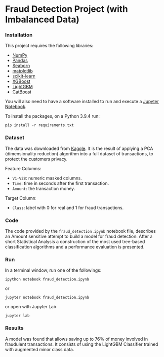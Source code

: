 # Fraud Detection Project (with Imbalanced Data)

### Installation

This project requires the following libraries:

- [NumPy](http://www.numpy.org/)
- [Pandas](http://pandas.pydata.org/)
- [Seaborn](http://seaborn.pydata.org/)
- [matplotlib](http://matplotlib.org/)
- [scikit-learn](http://scikit-learn.org/stable/)
- [XGBoost](https://xgboost.readthedocs.io/en/latest/install.html)
- [LightGBM](https://lightgbm.readthedocs.io/en/latest/)
- [CatBoost](https://catboost.ai/)

You will also need to have a software installed to run and execute a [Jupyter Notebook](http://jupyter.org/install.html).

To install the packages, on a Python 3.9.4 run:

```
pip install -r requirements.txt
```


### Dataset

The data was downloaded from [Kaggle](https://www.kaggle.com/mlg-ulb/creditcardfraud). It is the result of applying a PCA (dimensionality reduction) algorithm into a full dataset of transactions, to protect the customers privacy.

Feature Columns:
- `V1-V28`: numeric masked columns.
- `Time`: time in seconds after the first transaction.
- `Amount`: the transaction money.

Target Column:
- `Class`: label with 0 for real and 1 for fraud transactions.


### Code

The code provided by the `fraud_detection.ipynb` notebook file, describes an Amount sensitive attempt to build a model for fraud detection. After a short Statistical Analysis a construction of the most used tree-based classification algorithms and a performance evaluation is presented.


### Run


In a terminal window, run one of the followings:

```
ipython notebook fraud_detection.ipynb
```  
or
```
jupyter notebook fraud_detection.ipynb
```
or open with Jupyter Lab
```
jupyter lab
```


### Results


A model was found that allows saving up to 76% of money involved in fraudulent transactions. It consists of using the LightGBM Classifier trained with augmented minor class data.
